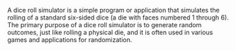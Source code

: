 A dice roll simulator is a simple program or application that simulates the rolling of a standard six-sided dice (a die with faces numbered 1 through 6).
The primary purpose of a dice roll simulator is to generate random outcomes, just like rolling a physical die, 
and it is often used in various games and applications for randomization.
